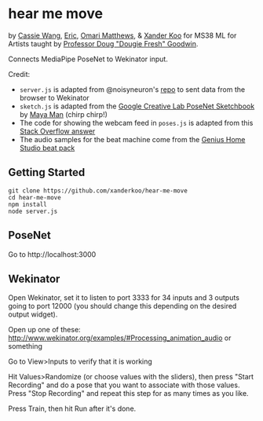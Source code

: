 # hear me move

by [Cassie Wang](https://github.com/caswang0117), [Eric](https://github.com/ericgarcia35), [Omari Matthews](https://github.com/omarim), & [Xander Koo](https://github.com/xanderkoo) for MS38 ML for Artists taught by [Professor Doug "Dougie Fresh" Goodwin](https://github.com/douglasgoodwin).

Connects MediaPipe PoseNet to Wekinator input.

Credit:
- `server.js` is adapted from @noisyneuron's [repo](https://github.com/noisyneuron/wekOsc) to sent data from the browser to Wekinator
- `sketch.js` is adapted from the [Google Creative Lab PoseNet Sketchbook](https://github.com/googlecreativelab/posenet-sketchbook) by [Maya Man](https://github.com/mayaman) (chirp chirp!)
- The code for showing the webcam feed in `poses.js` is adapted from this [Stack Overflow answer](https://stackoverflow.com/a/32108930)
- The audio samples for the beat machine come from the [Genius Home Studio beat pack](https://homestudio.genius.com/)

## Getting Started

```
git clone https://github.com/xanderkoo/hear-me-move
cd hear-me-move
npm install
node server.js
```

## PoseNet

Go to http://localhost:3000

## Wekinator

Open Wekinator, set it to listen to port 3333 for 34 inputs and 3 outputs going to port 12000 (you should change this depending on the desired output widget).

Open up one of these: http://www.wekinator.org/examples/#Processing_animation_audio or something

Go to View>Inputs to verify that it is working

Hit Values>Randomize (or choose values with the sliders), then press "Start Recording" and do a pose that you want to associate with those values. Press "Stop Recording" and repeat this step for as many times as you like.

Press Train, then hit Run after it's done.

